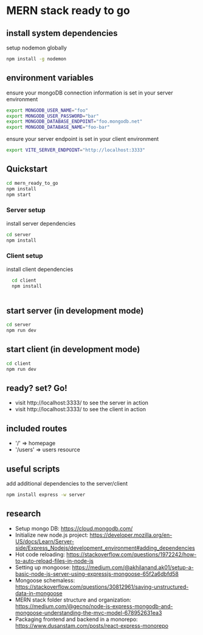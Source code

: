 # MERN stack ready to go

## install system dependencies
setup nodemon globally

``` bash
npm install -g nodemon
```

## environment variables
ensure your mongoDB connection information is set in your server environment 

``` bash
export MONGODB_USER_NAME="foo"
export MONGODB_USER_PASSWORD="bar"
export MONGODB_DATABASE_ENDPOINT="foo.mongodb.net"
export MONGODB_DATABASE_NAME="foo-bar"
```
ensure your server endpoint is set in your client environment

``` bash
export VITE_SERVER_ENDPOINT="http://localhost:3333"
```

## Quickstart
``` bash
cd mern_ready_to_go
npm install 
npm start
```

### Server setup
install server dependencies 

``` bash
cd server
npm install
```

### Client setup
install client dependencies
``` bash
  cd client
  npm install
  
```

## start server (in development mode)

``` bash
cd server
npm run dev
```

## start client (in development mode)

``` bash
cd client
npm run dev
```

## ready? set? Go!

* visit http://localhost:3333/ to see the server in action
* visit http://localhost:3333/ to see the client in action

## included routes

* '/' => homepage
* '/users' => users resource

## useful scripts

add additional dependencies to the server/client 

``` bash
npm install express -w server
```

## research

* Setup mongo DB: https://cloud.mongodb.com/
* Initialize new node.js project: https://developer.mozilla.org/en-US/docs/Learn/Server-side/Express_Nodejs/development_environment#adding_dependencies
* Hot code reloading: https://stackoverflow.com/questions/1972242/how-to-auto-reload-files-in-node-js
* Setting up mongoose: https://medium.com/@akhilanand.ak01/setup-a-basic-node-js-server-using-expressjs-mongoose-65f2a6dbfd58
* Mongoose schemaless: https://stackoverflow.com/questions/30812961/saving-unstructured-data-in-mongoose
* MERN stack folder structure and organization: https://medium.com/@gecno/node-js-express-mongodb-and-mongoose-understanding-the-mvc-model-678952631ea3
* Packaging frontend and backend in a monorepo: https://www.dusanstam.com/posts/react-express-monorepo
